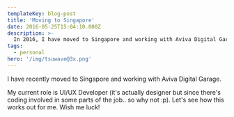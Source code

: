 ```yaml
---
templateKey: blog-post
title: 'Moving to Singapore'
date: 2016-05-25T15:04:10.000Z
description: >-
  In 2016, I have moved to Singapore and working with Aviva Digital Garage.
tags:
  - personal
hero: '/img/tsuwave@3x.png'
---
```

I have recently moved to Singapore and working with Aviva Digital Garage.

My current role is UI/UX Developer (it's actually designer but since there's coding involved in some parts of the job.. so why not :p). Let's see how this works out for me. Wish me luck!
